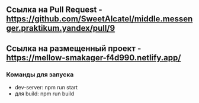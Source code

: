 ## Ссылка на Pull Request - https://github.com/SweetAlcatel/middle.messenger.praktikum.yandex/pull/9

## Ссылка на размещенный проект - https://mellow-smakager-f4d990.netlify.app/

### Команды для запуска

- dev-server: npm run start
- для build: npm run build
